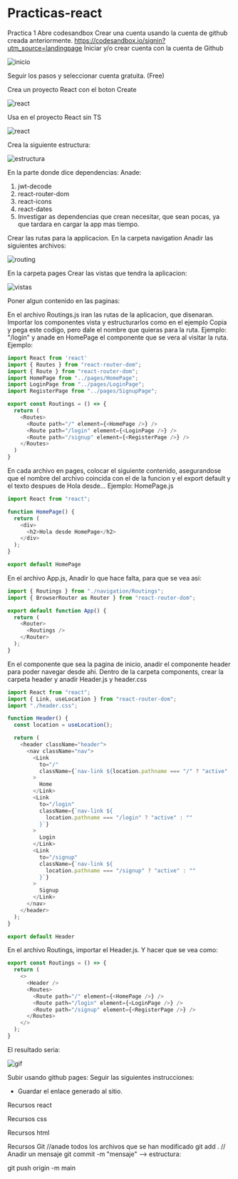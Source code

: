 # Practicas-react

Practica 1
Abre codesandbox
Crear una cuenta usando la cuenta de github creada anteriormente.
https://codesandbox.io/signin?utm_source=landingpage
Iniciar y/o crear cuenta con la cuenta de Github

![inicio](./images1/gitsandbox.png)

Seguir los pasos y seleccionar cuenta gratuita. (Free)

Crea un proyecto React con el boton Create

![react](./images1/home.png)

Usa en el proyecto React sin TS

![react](./images1/react.png)

Crea la siguiente estructura:

![estructura](./images1/estructura.png)

En la parte donde dice dependencias:
Anade:

1. jwt-decode
2. react-router-dom
3. react-icons
4. react-dates
5. Investigar as dependencias que crean necesitar, que sean pocas, ya que tardara en cargar la app mas tiempo.

Crear las rutas para la applicacion. En la carpeta navigation
Anadir las siguientes archivos:

![routing](./images1/routings.png)

En la carpeta pages
Crear las vistas que tendra la aplicacion:

![vistas](./images1/pages.png)

Poner algun contenido en las paginas: 

En el archivo Routings.js iran las rutas de la aplicacion, que disenaran.
Importar los componentes vista y estructurarlos como en el ejemplo
Copia y pega este codigo, pero dale el nombre que quieras para la ruta. Ejemplo: "/login" y anade en HomePage el componente que se vera al visitar 
la ruta. Ejemplo: <LoginPage />

```JavaScript
import React from 'react'
import { Routes } from "react-router-dom";
import { Route } from "react-router-dom";
import HomePage from "../pages/HomePage";
import LoginPage from "../pages/LoginPage";
import RegisterPage from "../pages/SignupPage";

export const Routings = () => {
  return (
    <Routes>
      <Route path="/" element={<HomePage />} />
      <Route path="/login" element={<LoginPage />} />
      <Route path="/signup" element={<RegisterPage />} />
    </Routes>
  )
}
```

En cada archivo en pages, colocar el siguiente contenido, asegurandose que el nombre del archivo coincida con el de la funcion y el export default y el texto despues de Hola desde...
Ejemplo: HomePage.js

```JavaScript
import React from "react";

function HomePage() {
  return (
    <div>
      <h2>Hola desde HomePage</h2>
    </div>
  );
}

export default HomePage
```

En el archivo App.js, Anadir lo que hace falta, para que se vea asi:

```JavaScript
import { Routings } from "./navigation/Routings";
import { BrowserRouter as Router } from "react-router-dom";

export default function App() {
  return (
    <Router>
      <Routings />
    </Router>
  );
}
```

En el componente que sea la pagina de inicio, anadir el componente header para poder navegar desde ahi.
Dentro de la carpeta components, crear la carpeta header y anadir Header.js y header.css

```JavaScript
import React from "react";
import { Link, useLocation } from "react-router-dom";
import "./header.css";

function Header() {
  const location = useLocation();

  return (
    <header className="header">
      <nav className="nav">
        <Link
          to="/"
          className={`nav-link ${location.pathname === "/" ? "active" : ""}`}
        >
          Home
        </Link>
        <Link
          to="/login"
          className={`nav-link ${
            location.pathname === "/login" ? "active" : ""
          }`}
        >
          Login
        </Link>
        <Link
          to="/signup"
          className={`nav-link ${
            location.pathname === "/signup" ? "active" : ""
          }`}
        >
          Signup
        </Link>
      </nav>
    </header>
  );
}

export default Header
```
En el archivo Routings, importar el Header.js. Y hacer que se vea como:

```JavaScript
export const Routings = () => {
  return (
    <>
      <Header />
      <Routes>
        <Route path="/" element={<HomePage />} />
        <Route path="/login" element={<LoginPage />} />
        <Route path="/signup" element={<RegisterPage />} />
      </Routes>
    </>
  );
}
```

El resultado seria:

![gif](./images1/video.gif)


Subir usando github pages:
Seguir las siguientes instrucciones:

* Guardar el enlace generado al sitio.

Recursos react

Recursos css


Recursos html

Recursos Git 
//anade todos los archivos que se han modificado
git add . 
// Anadir un mensaje 
git commit -m "mensaje" --> estructura: 

git push origin -m main
